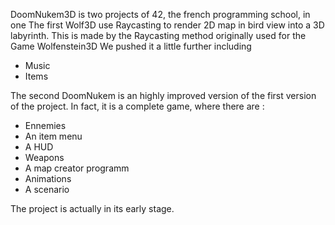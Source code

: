 DoomNukem3D is two projects of 42, the french programming school, in one
The first Wolf3D use Raycasting to render 2D map in bird view into a 3D labyrinth.
   This is made by the Raycasting method originally used for the Game Wolfenstein3D
   We pushed it a little further including
   - Music
   - Items
   
The second DoomNukem is an highly improved version of the first version of the project.
In fact, it is a complete game, where there are :
  - Ennemies
  - An item menu
  - A HUD
  - Weapons
  - A map creator programm
  - Animations
  - A scenario
  
The project is actually in its early stage.
